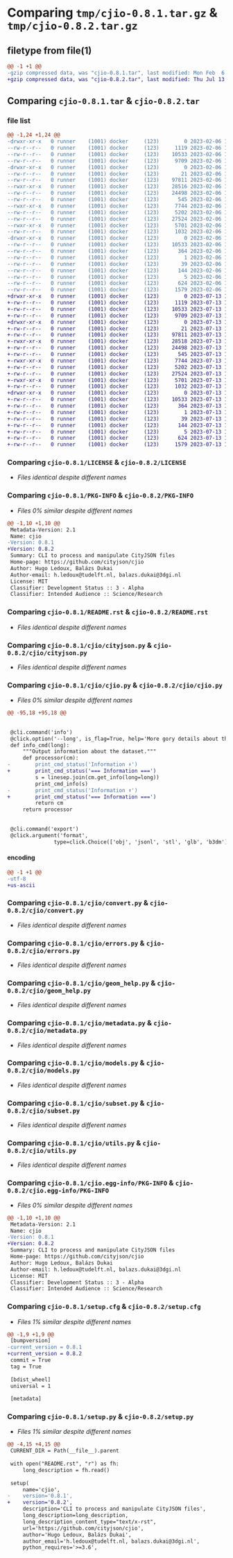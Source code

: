 # Comparing `tmp/cjio-0.8.1.tar.gz` & `tmp/cjio-0.8.2.tar.gz`

## filetype from file(1)

```diff
@@ -1 +1 @@
-gzip compressed data, was "cjio-0.8.1.tar", last modified: Mon Feb  6 17:51:14 2023, max compression
+gzip compressed data, was "cjio-0.8.2.tar", last modified: Thu Jul 13 13:27:04 2023, max compression
```

## Comparing `cjio-0.8.1.tar` & `cjio-0.8.2.tar`

### file list

```diff
@@ -1,24 +1,24 @@
-drwxr-xr-x   0 runner    (1001) docker     (123)        0 2023-02-06 17:51:14.181148 cjio-0.8.1/
--rw-r--r--   0 runner    (1001) docker     (123)     1119 2023-02-06 17:51:03.000000 cjio-0.8.1/LICENSE
--rw-r--r--   0 runner    (1001) docker     (123)    10533 2023-02-06 17:51:14.181148 cjio-0.8.1/PKG-INFO
--rw-r--r--   0 runner    (1001) docker     (123)     9709 2023-02-06 17:51:03.000000 cjio-0.8.1/README.rst
-drwxr-xr-x   0 runner    (1001) docker     (123)        0 2023-02-06 17:51:14.181148 cjio-0.8.1/cjio/
--rw-r--r--   0 runner    (1001) docker     (123)       21 2023-02-06 17:51:03.000000 cjio-0.8.1/cjio/__init__.py
--rw-r--r--   0 runner    (1001) docker     (123)    97811 2023-02-06 17:51:03.000000 cjio-0.8.1/cjio/cityjson.py
--rwxr-xr-x   0 runner    (1001) docker     (123)    28516 2023-02-06 17:51:03.000000 cjio-0.8.1/cjio/cjio.py
--rw-r--r--   0 runner    (1001) docker     (123)    24498 2023-02-06 17:51:03.000000 cjio-0.8.1/cjio/convert.py
--rw-r--r--   0 runner    (1001) docker     (123)      545 2023-02-06 17:51:03.000000 cjio-0.8.1/cjio/errors.py
--rwxr-xr-x   0 runner    (1001) docker     (123)     7744 2023-02-06 17:51:03.000000 cjio-0.8.1/cjio/geom_help.py
--rw-r--r--   0 runner    (1001) docker     (123)     5202 2023-02-06 17:51:03.000000 cjio-0.8.1/cjio/metadata.py
--rw-r--r--   0 runner    (1001) docker     (123)    27524 2023-02-06 17:51:03.000000 cjio-0.8.1/cjio/models.py
--rwxr-xr-x   0 runner    (1001) docker     (123)     5701 2023-02-06 17:51:03.000000 cjio-0.8.1/cjio/subset.py
--rw-r--r--   0 runner    (1001) docker     (123)     1032 2023-02-06 17:51:03.000000 cjio-0.8.1/cjio/utils.py
-drwxr-xr-x   0 runner    (1001) docker     (123)        0 2023-02-06 17:51:14.181148 cjio-0.8.1/cjio.egg-info/
--rw-r--r--   0 runner    (1001) docker     (123)    10533 2023-02-06 17:51:14.000000 cjio-0.8.1/cjio.egg-info/PKG-INFO
--rw-r--r--   0 runner    (1001) docker     (123)      364 2023-02-06 17:51:14.000000 cjio-0.8.1/cjio.egg-info/SOURCES.txt
--rw-r--r--   0 runner    (1001) docker     (123)        1 2023-02-06 17:51:14.000000 cjio-0.8.1/cjio.egg-info/dependency_links.txt
--rw-r--r--   0 runner    (1001) docker     (123)       39 2023-02-06 17:51:14.000000 cjio-0.8.1/cjio.egg-info/entry_points.txt
--rw-r--r--   0 runner    (1001) docker     (123)      144 2023-02-06 17:51:14.000000 cjio-0.8.1/cjio.egg-info/requires.txt
--rw-r--r--   0 runner    (1001) docker     (123)        5 2023-02-06 17:51:14.000000 cjio-0.8.1/cjio.egg-info/top_level.txt
--rw-r--r--   0 runner    (1001) docker     (123)      624 2023-02-06 17:51:14.181148 cjio-0.8.1/setup.cfg
--rw-r--r--   0 runner    (1001) docker     (123)     1579 2023-02-06 17:51:03.000000 cjio-0.8.1/setup.py
+drwxr-xr-x   0 runner    (1001) docker     (123)        0 2023-07-13 13:27:04.365967 cjio-0.8.2/
+-rw-r--r--   0 runner    (1001) docker     (123)     1119 2023-07-13 13:26:49.000000 cjio-0.8.2/LICENSE
+-rw-r--r--   0 runner    (1001) docker     (123)    10533 2023-07-13 13:27:04.365967 cjio-0.8.2/PKG-INFO
+-rw-r--r--   0 runner    (1001) docker     (123)     9709 2023-07-13 13:26:49.000000 cjio-0.8.2/README.rst
+drwxr-xr-x   0 runner    (1001) docker     (123)        0 2023-07-13 13:27:04.361967 cjio-0.8.2/cjio/
+-rw-r--r--   0 runner    (1001) docker     (123)       21 2023-07-13 13:26:49.000000 cjio-0.8.2/cjio/__init__.py
+-rw-r--r--   0 runner    (1001) docker     (123)    97811 2023-07-13 13:26:49.000000 cjio-0.8.2/cjio/cityjson.py
+-rwxr-xr-x   0 runner    (1001) docker     (123)    28518 2023-07-13 13:26:49.000000 cjio-0.8.2/cjio/cjio.py
+-rw-r--r--   0 runner    (1001) docker     (123)    24498 2023-07-13 13:26:49.000000 cjio-0.8.2/cjio/convert.py
+-rw-r--r--   0 runner    (1001) docker     (123)      545 2023-07-13 13:26:49.000000 cjio-0.8.2/cjio/errors.py
+-rwxr-xr-x   0 runner    (1001) docker     (123)     7744 2023-07-13 13:26:49.000000 cjio-0.8.2/cjio/geom_help.py
+-rw-r--r--   0 runner    (1001) docker     (123)     5202 2023-07-13 13:26:49.000000 cjio-0.8.2/cjio/metadata.py
+-rw-r--r--   0 runner    (1001) docker     (123)    27524 2023-07-13 13:26:49.000000 cjio-0.8.2/cjio/models.py
+-rwxr-xr-x   0 runner    (1001) docker     (123)     5701 2023-07-13 13:26:49.000000 cjio-0.8.2/cjio/subset.py
+-rw-r--r--   0 runner    (1001) docker     (123)     1032 2023-07-13 13:26:49.000000 cjio-0.8.2/cjio/utils.py
+drwxr-xr-x   0 runner    (1001) docker     (123)        0 2023-07-13 13:27:04.365967 cjio-0.8.2/cjio.egg-info/
+-rw-r--r--   0 runner    (1001) docker     (123)    10533 2023-07-13 13:27:04.000000 cjio-0.8.2/cjio.egg-info/PKG-INFO
+-rw-r--r--   0 runner    (1001) docker     (123)      364 2023-07-13 13:27:04.000000 cjio-0.8.2/cjio.egg-info/SOURCES.txt
+-rw-r--r--   0 runner    (1001) docker     (123)        1 2023-07-13 13:27:04.000000 cjio-0.8.2/cjio.egg-info/dependency_links.txt
+-rw-r--r--   0 runner    (1001) docker     (123)       39 2023-07-13 13:27:04.000000 cjio-0.8.2/cjio.egg-info/entry_points.txt
+-rw-r--r--   0 runner    (1001) docker     (123)      144 2023-07-13 13:27:04.000000 cjio-0.8.2/cjio.egg-info/requires.txt
+-rw-r--r--   0 runner    (1001) docker     (123)        5 2023-07-13 13:27:04.000000 cjio-0.8.2/cjio.egg-info/top_level.txt
+-rw-r--r--   0 runner    (1001) docker     (123)      624 2023-07-13 13:27:04.365967 cjio-0.8.2/setup.cfg
+-rw-r--r--   0 runner    (1001) docker     (123)     1579 2023-07-13 13:26:49.000000 cjio-0.8.2/setup.py
```

### Comparing `cjio-0.8.1/LICENSE` & `cjio-0.8.2/LICENSE`

 * *Files identical despite different names*

### Comparing `cjio-0.8.1/PKG-INFO` & `cjio-0.8.2/PKG-INFO`

 * *Files 0% similar despite different names*

```diff
@@ -1,10 +1,10 @@
 Metadata-Version: 2.1
 Name: cjio
-Version: 0.8.1
+Version: 0.8.2
 Summary: CLI to process and manipulate CityJSON files
 Home-page: https://github.com/cityjson/cjio
 Author: Hugo Ledoux, Balázs Dukai
 Author-email: h.ledoux@tudelft.nl, balazs.dukai@3dgi.nl
 License: MIT
 Classifier: Development Status :: 3 - Alpha
 Classifier: Intended Audience :: Science/Research
```

### Comparing `cjio-0.8.1/README.rst` & `cjio-0.8.2/README.rst`

 * *Files identical despite different names*

### Comparing `cjio-0.8.1/cjio/cityjson.py` & `cjio-0.8.2/cjio/cityjson.py`

 * *Files identical despite different names*

### Comparing `cjio-0.8.1/cjio/cjio.py` & `cjio-0.8.2/cjio/cjio.py`

 * *Files 0% similar despite different names*

```diff
@@ -95,18 +95,18 @@
 
 
 @cli.command('info')
 @click.option('--long', is_flag=True, help='More gory details about the file.')
 def info_cmd(long):
     """Output information about the dataset."""
     def processor(cm):
-        print_cmd_status('Information ⬇️')
+        print_cmd_status('=== Information ===')
         s = linesep.join(cm.get_info(long=long))
         print_cmd_info(s)
-        print_cmd_status('Information ⬆️')
+        print_cmd_status('=== Information ===')
         return cm
     return processor
 
 
 @cli.command('export')
 @click.argument('format',
               type=click.Choice(['obj', 'jsonl', 'stl', 'glb', 'b3dm']),
```

#### encoding

```diff
@@ -1 +1 @@
-utf-8
+us-ascii
```

### Comparing `cjio-0.8.1/cjio/convert.py` & `cjio-0.8.2/cjio/convert.py`

 * *Files identical despite different names*

### Comparing `cjio-0.8.1/cjio/errors.py` & `cjio-0.8.2/cjio/errors.py`

 * *Files identical despite different names*

### Comparing `cjio-0.8.1/cjio/geom_help.py` & `cjio-0.8.2/cjio/geom_help.py`

 * *Files identical despite different names*

### Comparing `cjio-0.8.1/cjio/metadata.py` & `cjio-0.8.2/cjio/metadata.py`

 * *Files identical despite different names*

### Comparing `cjio-0.8.1/cjio/models.py` & `cjio-0.8.2/cjio/models.py`

 * *Files identical despite different names*

### Comparing `cjio-0.8.1/cjio/subset.py` & `cjio-0.8.2/cjio/subset.py`

 * *Files identical despite different names*

### Comparing `cjio-0.8.1/cjio/utils.py` & `cjio-0.8.2/cjio/utils.py`

 * *Files identical despite different names*

### Comparing `cjio-0.8.1/cjio.egg-info/PKG-INFO` & `cjio-0.8.2/cjio.egg-info/PKG-INFO`

 * *Files 0% similar despite different names*

```diff
@@ -1,10 +1,10 @@
 Metadata-Version: 2.1
 Name: cjio
-Version: 0.8.1
+Version: 0.8.2
 Summary: CLI to process and manipulate CityJSON files
 Home-page: https://github.com/cityjson/cjio
 Author: Hugo Ledoux, Balázs Dukai
 Author-email: h.ledoux@tudelft.nl, balazs.dukai@3dgi.nl
 License: MIT
 Classifier: Development Status :: 3 - Alpha
 Classifier: Intended Audience :: Science/Research
```

### Comparing `cjio-0.8.1/setup.cfg` & `cjio-0.8.2/setup.cfg`

 * *Files 1% similar despite different names*

```diff
@@ -1,9 +1,9 @@
 [bumpversion]
-current_version = 0.8.1
+current_version = 0.8.2
 commit = True
 tag = True
 
 [bdist_wheel]
 universal = 1
 
 [metadata]
```

### Comparing `cjio-0.8.1/setup.py` & `cjio-0.8.2/setup.py`

 * *Files 1% similar despite different names*

```diff
@@ -4,15 +4,15 @@
 CURRENT_DIR = Path(__file__).parent
 
 with open("README.rst", "r") as fh:
     long_description = fh.read()
 
 setup(
     name='cjio',
-    version='0.8.1',
+    version='0.8.2',
     description='CLI to process and manipulate CityJSON files',
     long_description=long_description,
     long_description_content_type="text/x-rst",
     url='https://github.com/cityjson/cjio',
     author='Hugo Ledoux, Balázs Dukai',
     author_email='h.ledoux@tudelft.nl, balazs.dukai@3dgi.nl',
     python_requires='>=3.6',
```

